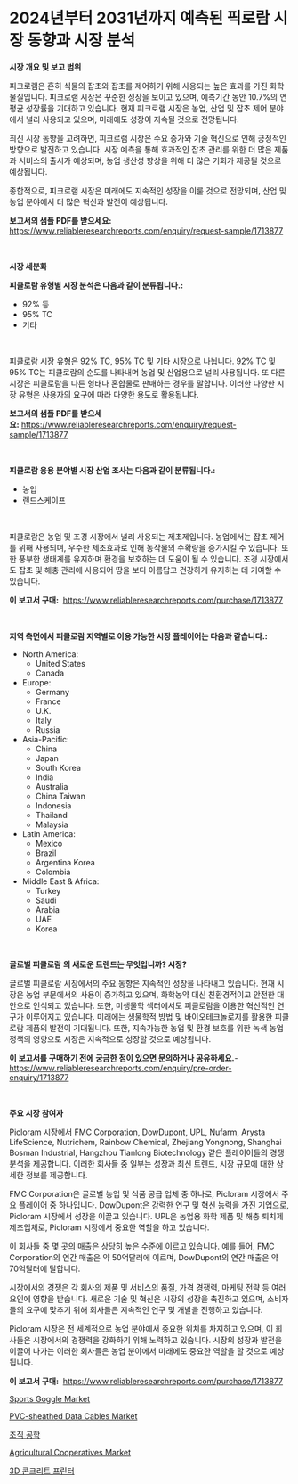 <p><h1>2024년부터 2031년까지 예측된 픽로람 시장 동향과 시장 분석</h1></p><p><strong>시장 개요 및 보고 범위</strong></p>
<p><p>피크로램은 흔히 식물의 잡초와 잡초를 제어하기 위해 사용되는 높은 효과를 가진 화학 물질입니다. 피크로램 시장은 꾸준한 성장을 보이고 있으며, 예측기간 동안 10.7%의 연평균 성장률을 기대하고 있습니다. 현재 피크로램 시장은 농업, 산업 및 잡초 제어 분야에서 널리 사용되고 있으며, 미래에도 성장이 지속될 것으로 전망됩니다.</p><p>최신 시장 동향을 고려하면, 피크로램 시장은 수요 증가와 기술 혁신으로 인해 긍정적인 방향으로 발전하고 있습니다. 시장 예측을 통해 효과적인 잡초 관리를 위한 더 많은 제품과 서비스의 출시가 예상되며, 농업 생산성 향상을 위해 더 많은 기회가 제공될 것으로 예상됩니다.</p><p>종합적으로, 피크로램 시장은 미래에도 지속적인 성장을 이룰 것으로 전망되며, 산업 및 농업 분야에서 더 많은 혁신과 발전이 예상됩니다.</p></p>
<p><strong>보고서의 샘플 PDF를 받으세요:</strong> <a href="https://www.reliableresearchreports.com/enquiry/request-sample/1713877">https://www.reliableresearchreports.com/enquiry/request-sample/1713877</a></p>
<p>&nbsp;</p>
<p><strong>시장 세분화</strong></p>
<p><strong>피클로람 유형별 시장 분석은 다음과 같이 분류됩니다.:</strong></p>
<p><ul><li>92% 등</li><li>95% TC</li><li>기타</li></ul></p>
<p>&nbsp;</p>
<p><p>피클로람 시장 유형은 92% TC, 95% TC 및 기타 시장으로 나뉩니다. 92% TC 및 95% TC는 피클로람의 순도를 나타내며 농업 및 산업용으로 널리 사용됩니다. 또 다른 시장은 피클로람을 다른 형태나 혼합물로 판매하는 경우를 말합니다. 이러한 다양한 시장 유형은 사용자의 요구에 따라 다양한 용도로 활용됩니다.</p></p>
<p><strong>보고서의 샘플 PDF를 받으세요:</strong>&nbsp;<a href="https://www.reliableresearchreports.com/enquiry/request-sample/1713877">https://www.reliableresearchreports.com/enquiry/request-sample/1713877</a></p>
<p>&nbsp;</p>
<p><strong> 피클로람 응용 분야별 시장 산업 조사는 다음과 같이 분류됩니다.:</strong></p>
<p><ul><li>농업</li><li>랜드스케이프</li></ul></p>
<p>&nbsp;</p>
<p><p>피클로람은 농업 및 조경 시장에서 널리 사용되는 제초제입니다. 농업에서는 잡초 제어를 위해 사용되며, 우수한 제초효과로 인해 농작물의 수확량을 증가시킬 수 있습니다. 또한 풍부한 생태계를 유지하며 환경을 보호하는 데 도움이 될 수 있습니다. 조경 시장에서도 잡초 및 해충 관리에 사용되어 땅을 보다 아름답고 건강하게 유지하는 데 기여할 수 있습니다.</p></p>
<p><strong>이 보고서 구매:</strong>&nbsp; <a href="https://www.reliableresearchreports.com/purchase/1713877">https://www.reliableresearchreports.com/purchase/1713877</a></p>
<p>&nbsp;</p>
<p><strong>지역 측면에서 피클로람 지역별로 이용 가능한 시장 플레이어는 다음과 같습니다.:</strong></p>
<p><ul>
    <li>
        North America:
        <ul>
            <li>United States</li>
            <li>Canada</li>
        </ul>
    </li>
    <li>
        Europe:
        <ul>
            <li>Germany</li>
            <li>France</li>
            <li>U.K.</li>
            <li>Italy</li>
            <li>Russia</li>
        </ul>
    </li>
    <li>
        Asia-Pacific:
        <ul>
            <li>China</li>
            <li>Japan</li>
            <li>South Korea</li>
            <li>India</li>
            <li>Australia</li>
            <li>China Taiwan</li>
            <li>Indonesia</li>
            <li>Thailand</li>
            <li>Malaysia</li>
        </ul>
    </li>
    <li>
        Latin America:
        <ul>
            <li>Mexico</li>
            <li>Brazil</li>
            <li>Argentina Korea</li>
            <li>Colombia</li>
        </ul>
    </li>
    <li>
        Middle East & Africa:
        <ul>
            <li>Turkey</li>
            <li>Saudi</li>
            <li>Arabia</li>
            <li>UAE</li>
            <li>Korea</li>
        </ul>
    </li>
    </ul></p>
<p>&nbsp;</p>
<p><strong>글로벌 피클로람 의 새로운 트렌드는 무엇입니까? 시장?</strong></p>
<p><p>글로벌 피클로람 시장에서의 주요 동향은 지속적인 성장을 나타내고 있습니다. 현재 시장은 농업 부문에서의 사용이 증가하고 있으며, 화학농약 대신 친환경적이고 안전한 대안으로 인식되고 있습니다. 또한, 미생물학 섹터에서도 피클로람을 이용한 혁신적인 연구가 이루어지고 있습니다. 미래에는 생물학적 방법 및 바이오테크놀로지를 활용한 피클로람 제품의 발전이 기대됩니다. 또한, 지속가능한 농업 및 환경 보호를 위한 녹색 농업 정책의 영향으로 시장은 지속적으로 성장할 것으로 예상됩니다.</p></p>
<p><strong>이 보고서를 구매하기 전에 궁금한 점이 있으면 문의하거나 공유하세요.</strong>- <a href="https://www.reliableresearchreports.com/enquiry/pre-order-enquiry/1713877">https://www.reliableresearchreports.com/enquiry/pre-order-enquiry/1713877</a></p>
<p>&nbsp;</p>
<p><strong>주요 시장 참여자</strong></p>
<p><p>Picloram 시장에서 FMC Corporation, DowDupont, UPL, Nufarm, Arysta LifeScience, Nutrichem, Rainbow Chemical, Zhejiang Yongnong, Shanghai Bosman Industrial, Hangzhou Tianlong Biotechnology 같은 플레이어들의 경쟁 분석을 제공합니다. 이러한 회사들 중 일부는 성장과 최신 트렌드, 시장 규모에 대한 상세한 정보를 제공합니다.</p><p>FMC Corporation은 글로벌 농업 및 식품 공급 업체 중 하나로, Picloram 시장에서 주요 플레이어 중 하나입니다. DowDupont은 강력한 연구 및 혁신 능력을 가진 기업으로, Picloram 시장에서 성장을 이끌고 있습니다. UPL은 농업용 화학 제품 및 해충 퇴치제 제조업체로, Picloram 시장에서 중요한 역할을 하고 있습니다.</p><p>이 회사들 중 몇 곳의 매출은 상당히 높은 수준에 이르고 있습니다. 예를 들어, FMC Corporation의 연간 매출은 약 50억달러에 이르며, DowDupont의 연간 매출은 약 70억달러에 달합니다.</p><p>시장에서의 경쟁은 각 회사의 제품 및 서비스의 품질, 가격 경쟁력, 마케팅 전략 등 여러 요인에 영향을 받습니다. 새로운 기술 및 혁신은 시장의 성장을 촉진하고 있으며, 소비자들의 요구에 맞추기 위해 회사들은 지속적인 연구 및 개발을 진행하고 있습니다.</p><p>Picloram 시장은 전 세계적으로 농업 분야에서 중요한 위치를 차지하고 있으며, 이 회사들은 시장에서의 경쟁력을 강화하기 위해 노력하고 있습니다. 시장의 성장과 발전을 이끌어 나가는 이러한 회사들은 농업 분야에서 미래에도 중요한 역할을 할 것으로 예상됩니다.</p></p>
<p><strong>이 보고서 구매:</strong>&nbsp;&nbsp;<a href="https://www.reliableresearchreports.com/purchase/1713877">https://www.reliableresearchreports.com/purchase/1713877</a></p>
<p><p><a href="https://github.com/marloy8/Market-Research-Report-List-3/blob/main/sports-goggle-market.md">Sports Goggle Market</a></p><p><a href="https://view.publitas.com/reportprime-1/pvc-sheathed-data-cables-market-research-report-the-key-to-successful-business-strategy-forecasted-for-period-from-2024-2031/">PVC-sheathed Data Cables Market</a></p><p><a href="https://medium.com/@sheldondtickinson9867/%EC%A1%B0%EC%A7%81%EA%B3%B5%ED%95%99-%EC%8B%9C%EC%9E%A5-%EA%B7%9C%EB%AA%A8%EA%B0%80-%EC%84%B8%EA%B3%84-%EC%82%B0%EC%97%85%EC%97%90%EC%84%9C-%EC%B5%9C%EC%A0%81%EC%9D%98-%EB%A7%88%EC%BC%80%ED%8C%85-%EC%B1%84%EB%84%90%EC%9D%84-%EB%B3%B4%EC%97%AC%EC%A4%8D%EB%8B%88%EB%8B%A4-35241cd0b122">조직 공학</a></p><p><a href="https://ivy-potential-64b.notion.site/Agricultural-Cooperatives-Market-Size-Evaluating-its-Market-Trends-Growth-and-Projections-2024--f71670b68c004dd38da13b1e434ad15d">Agricultural Cooperatives Market</a></p><p><a href="https://github.com/plelbej847484502/Market-Research-Report-List-1/blob/main/25516182692.md">3D 콘크리트 프린터</a></p></p>
